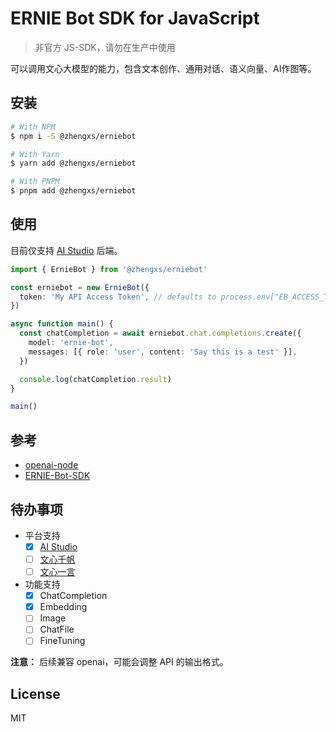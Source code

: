 # ERNIE Bot SDK for JavaScript

> 非官方 JS-SDK，请勿在生产中使用

可以调用文心大模型的能力，包含文本创作、通用对话、语义向量、AI作图等。

## 安装

```sh
# With NPM
$ npm i -S @zhengxs/erniebot

# With Yarn
$ yarn add @zhengxs/erniebot

# With PNPM
$ pnpm add @zhengxs/erniebot
```

## 使用

目前仅支持 [AI Studio](https://aistudio.baidu.com) 后端。

```ts
import { ErnieBot } from '@zhengxs/erniebot'

const erniebot = new ErnieBot({
  token: 'My API Access Token', // defaults to process.env["EB_ACCESS_TOKEN"]
})

async function main() {
  const chatCompletion = await erniebot.chat.completions.create({
    model: 'ernie-bot',
    messages: [{ role: 'user', content: 'Say this is a test' }],
  })

  console.log(chatCompletion.result)
}

main()
```

## 参考

- [openai-node](https://github.com/openai/openai-node)
- [ERNIE-Bot-SDK](https://github.com/PaddlePaddle/ERNIE-Bot-SDK)

## 待办事项

- 平台支持
  - [x] [AI Studio](https://aistudio.baidu.com/)
  - [ ] [文心千帆](https://cloud.baidu.com/product/wenxinworkshop)
  - [ ] [文心一言](https://yiyan.baidu.com)
- 功能支持
  - [x] ChatCompletion
  - [x] Embedding
  - [ ] Image
  - [ ] ChatFile
  - [ ] FineTuning

**注意：** 后续兼容 openai，可能会调整 API 的输出格式。

## License

MIT
